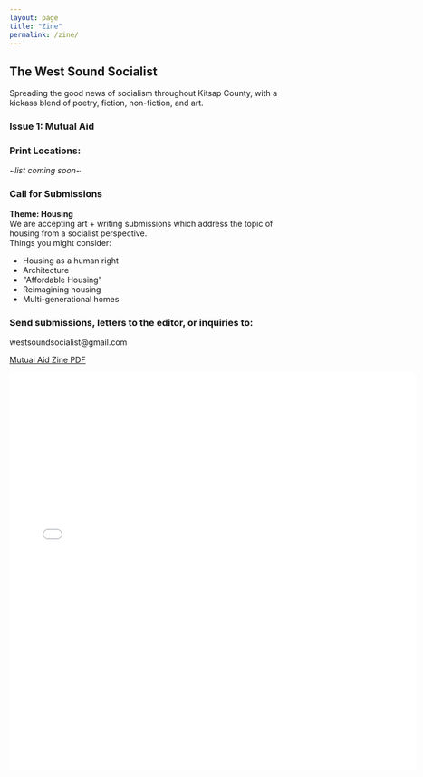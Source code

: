 ```yaml
---
layout: page
title: "Zine"
permalink: /zine/
---
```

<h2>The West Sound Socialist</h2>
Spreading the good news of socialism throughout Kitsap County, with a kickass blend of poetry, fiction, non-fiction, and art.

<h3>Issue 1: Mutual Aid</h3>

<h3>Print Locations:</h3>
<i>~list coming soon~</i>

<h3>Call for Submissions</h3>
<B>Theme: Housing</B>
<br>We are accepting art + writing submissions which address the topic of housing from a socialist perspective.
<br>Things you might consider:
<ul>
  <li>Housing as a human right</li>
  <li>Architecture</li> 
  <li>"Affordable Housing"</li>
  <li>Reimagining housing</li>
  <li>Multi-generational homes</li>
</ul>

<h3>Send submissions, letters to the editor, or inquiries to:</h3>
westsoundsocialist@gmail.com


 [Mutual Aid Zine PDF](https://drive.google.com/file/d/19RSzRedicCLJN4r5hftDYNyNPymu6qqT/view?usp=sharing)


<!-- <iframe src="https://docs.google.com/gview?url=http://github.com/dsa-ntc/westsounddsa.github.io/blob/main/assets/images/The%20West%20Sound%20Socialist%20-%20no.%201.pdf&embedded=true" style="width:718px; height:700px;" frameborder="0"></iframe> -->
<iframe src="/assets/documents/West Sound Socialist no. 1 standard.pdf" style="width:718px; height:700px;" frameborder="0"></iframe>

